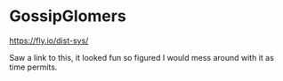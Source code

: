 # GossipGlomers

https://fly.io/dist-sys/

Saw a link to this, it looked fun so figured I would mess around with it as time permits.
